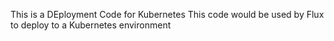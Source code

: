 This is a DEployment Code for Kubernetes
This code would be used by Flux to deploy to a Kubernetes environment
